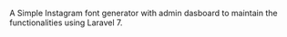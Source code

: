 A Simple Instagram font generator with admin dasboard to maintain the functionalities using Laravel 7.

